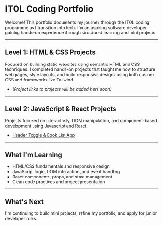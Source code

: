 # ITOL Coding Portfolio 

Welcome! This portfolio documents my journey through the ITOL coding programme as I transition into tech. I'm an aspiring software developer gaining hands-on experience through structured learning and mini projects.

---

## Level 1: HTML & CSS Projects

Focused on building static websites using semantic HTML and CSS techniques. I completed hands-on projects that taught me how to structure web pages, style layouts, and build responsive designs using both custom CSS and frameworks like Tailwind. 

- *(Project links to projects will be added here soon)*

---

## Level 2: JavaScript & React Projects

Projects focused on interactivity, DOM manipulation, and component-based development using Javascript and React.

- [Header Toggle & Book List App](https://github.com/lidet94/itol-js-react-projects/tree/main/Booklist.header.app)

---

## What I'm Learning

- HTML/CSS fundamentals and responsive design
- JavaScript logic, DOM interaction, and event handling
- React components, props, and state management
- Clean code practices and project presentation

---

## What's Next

I'm continuing to build mini projects, refine my portfolio, and apply for junior developer roles.
